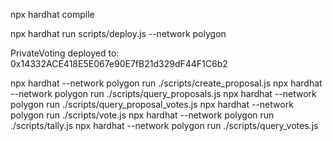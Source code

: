 npx hardhat compile

npx hardhat run scripts/deploy.js --network polygon

PrivateVoting deployed to: 0x14332ACE418E5E067e90E7fB21d329dF44F1C6b2

npx hardhat --network polygon run ./scripts/create_proposal.js
npx hardhat --network polygon run ./scripts/query_proposals.js
npx hardhat --network polygon run ./scripts/query_proposal_votes.js
npx hardhat --network polygon run ./scripts/vote.js
npx hardhat --network polygon run ./scripts/tally.js
npx hardhat --network polygon run ./scripts/query_votes.js
